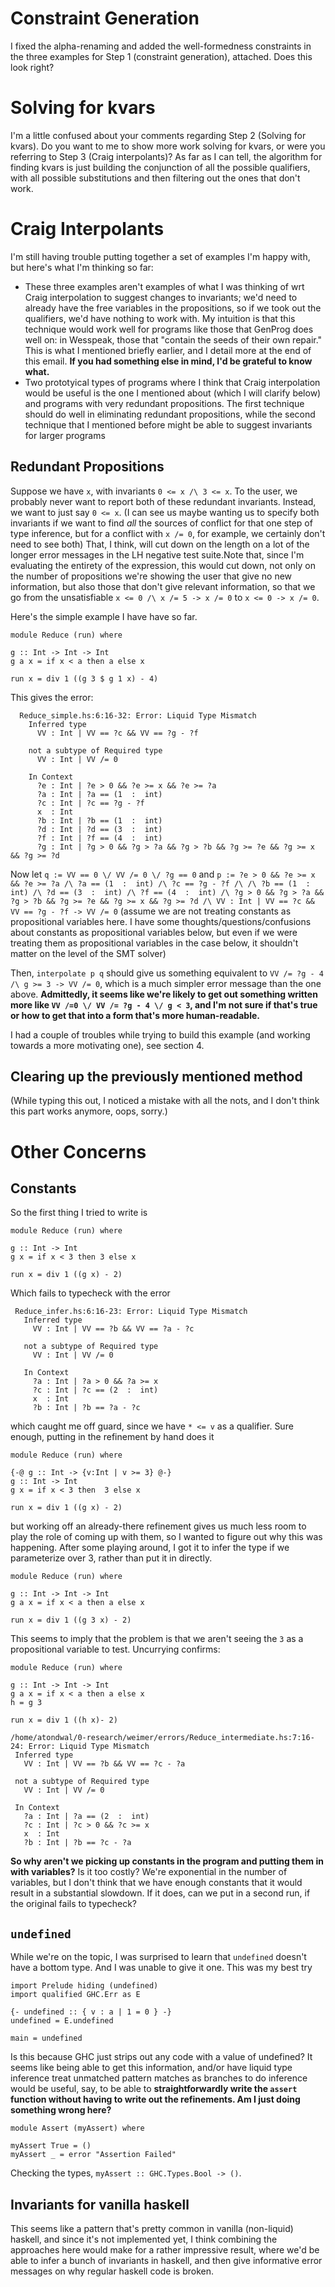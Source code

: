Constraint Generation
=====================

I fixed the alpha-renaming and added the well-formedness constraints in
the three examples for Step 1 (constraint generation), attached. Does
this look right?

Solving for kvars
=================

I'm a little confused about your comments regarding Step 2 (Solving for
kvars). Do you want to me to show more work solving for kvars, or were
you referring to Step 3 (Craig interpolants)? As far as I can tell,
the algorithm for finding kvars is just building the conjunction of all
the possible qualifiers, with all possible substitutions and then
filtering out the ones that don't work.

Craig Interpolants
==================

I'm still having trouble putting together a set of examples I'm happy
with, but here's what I'm thinking so far:

-   These three examples aren't examples of what I was thinking of wrt
    Craig interpolation to suggest changes to invariants; we'd need to
    already have the free variables in the propositions, so if we took
    out the qualifiers, we'd have nothing to work with. My intuition is
    that this technique would work well for programs like those that
    GenProg does well on: in Wesspeak, those that "contain the seeds of
    their own repair." This is what I mentioned briefly earlier, and I
    detail more at the end of this email. **If you had something else in
    mind, I'd be grateful to know what.**
-   Two prototyical types of programs where I think that Craig
    interpolation would be useful is the one I mentioned about (which I
    will clarify below) and programs with very redundant propositions.
    The first technique should do well in eliminating redundant
    propositions, while the second technique that I mentioned before
    might be able to suggest invariants for larger programs


Redundant Propositions
----------------------

Suppose we have `x`, with invariants `0 <= x /\ 3 <= x`. To the user, we
probably never want to report both of these redundant invariants.
Instead, we want to just say `0 <= x`. (I can see us maybe wanting us to
specify both invariants if we want to find *all* the sources of conflict
for that one step of type inference, but for a conflict with `x /= 0`,
for example, we certainly don't need to see both) That, I think, will
cut down on the length on a lot of the longer error messages in the LH
negative test suite.Note that, since I'm evaluating the entirety of the
expression, this would cut down, not only on the number of propositions
we're showing the user that give no new information, but also those that
don't give relevant information, so that we go from the unsatisfiable
`x <= 0 /\ x /= 5 -> x /= 0` to `x <= 0 -> x /= 0`.

Here's the simple example I have have so far.

``` {.haskell liquid="/tmp/Reduce.hs"}
module Reduce (run) where

g :: Int -> Int -> Int
g a x = if x < a then a else x

run x = div 1 ((g 3 $ g 1 x) - 4)
```

This gives the error:

``` {.haskell}
  Reduce_simple.hs:6:16-32: Error: Liquid Type Mismatch
    Inferred type
      VV : Int | VV == ?c && VV == ?g - ?f
   
    not a subtype of Required type
      VV : Int | VV /= 0
   
    In Context
      ?e : Int | ?e > 0 && ?e >= x && ?e >= ?a
      ?a : Int | ?a == (1  :  int)
      ?c : Int | ?c == ?g - ?f
      x  : Int
      ?b : Int | ?b == (1  :  int)
      ?d : Int | ?d == (3  :  int)
      ?f : Int | ?f == (4  :  int)
      ?g : Int | ?g > 0 && ?g > ?a && ?g > ?b && ?g >= ?e && ?g >= x && ?g >= ?d
```

Now let `q := VV == 0 \/ VV /= 0 \/ ?g == 0` and
`p := ?e > 0 && ?e >= x && ?e >= ?a /\ ?a == (1  :  int) /\ ?c == ?g - ?f /\ /\ ?b == (1  :  int) /\ ?d == (3  :  int) /\ ?f == (4  :  int) /\ ?g > 0 && ?g > ?a && ?g > ?b && ?g >= ?e && ?g >= x && ?g >= ?d /\ VV : Int | VV == ?c && VV == ?g - ?f -> VV /= 0`
(assume we are not treating constants as propositional variables here. I
have some thoughts/questions/confusions about constants as propositional
variables below, but even if we were treating them as propositional
variables in the case below, it shouldn't matter on the level of the SMT
solver)

Then, `interpolate p q` should give us something equivalent to
`VV /= ?g - 4 /\ g >= 3 -> VV /= 0`, which is a much simpler error
message than the one above. **Admittedly, it seems like we're likely to
get out something written more like `VV /=0 \/ VV /= ?g - 4 \/ g < 3`,
and I'm not sure if that's true or how to get that into a form that's
more human-readable.**

I had a couple of troubles while trying to build this example (and
working towards a more motivating one), see section 4.

Clearing up the previously mentioned method
-------------------------------------------

(While typing this out, I noticed a mistake with all the nots, and I
don't think this part works anymore, oops, sorry.)

Other Concerns
========

Constants
---------

So the first thing I tried to write is

``` {.haskell liquid="/tmp/Reduce_infer.hs"}
module Reduce (run) where

g :: Int -> Int
g x = if x < 3 then 3 else x

run x = div 1 ((g x) - 2)
```

Which fails to typecheck with the error

``` {.haskell}
 Reduce_infer.hs:6:16-23: Error: Liquid Type Mismatch
   Inferred type
     VV : Int | VV == ?b && VV == ?a - ?c
  
   not a subtype of Required type
     VV : Int | VV /= 0
  
   In Context
     ?a : Int | ?a > 0 && ?a >= x
     ?c : Int | ?c == (2  :  int)
     x  : Int
     ?b : Int | ?b == ?a - ?c
```

which caught me off guard, since we have `* <= v` as a qualifier. Sure
enough, putting in the refinement by hand does it

``` {.haskell liquid="/tmp/Reduce_inv.hs"}
module Reduce (run) where

{-@ g :: Int -> {v:Int | v >= 3} @-}
g :: Int -> Int
g x = if x < 3 then  3 else x

run x = div 1 ((g x) - 2)
```

but working off an already-there refinement gives us much less room to
play the role of coming up with them, so I wanted to figure out why this
was happening. After some playing around, I got it to infer the type if
we parameterize over 3, rather than put it in directly.

``` {.haskell liquid="/tmp/Reduce_para.hs"}
module Reduce (run) where

g :: Int -> Int -> Int
g a x = if x < a then a else x

run x = div 1 ((g 3 x) - 2)
```

This seems to imply that the problem is that we aren't seeing the `3` as
a propositional variable to test. Uncurrying confirms:

``` {.haskell liquid="/tmp/Reduce_h.hs"}
module Reduce (run) where

g :: Int -> Int -> Int
g a x = if x < a then a else x
h = g 3

run x = div 1 ((h x)- 2)
```

``` {.haskell}
/home/atondwal/0-research/weimer/errors/Reduce_intermediate.hs:7:16-24: Error: Liquid Type Mismatch
 Inferred type
   VV : Int | VV == ?b && VV == ?c - ?a

 not a subtype of Required type
   VV : Int | VV /= 0

 In Context
   ?a : Int | ?a == (2  :  int)
   ?c : Int | ?c > 0 && ?c >= x
   x  : Int
   ?b : Int | ?b == ?c - ?a
```

**So why aren't we picking up constants in the program and putting them in
with variables?** Is it too costly? We're exponential in the number of
variables, but I don't think that we have enough constants that it would
result in a substantial slowdown. If it does, can we put in a second
run, if the original fails to typecheck?

`undefined`
-----------

While we're on the topic, I was surprised to learn that `undefined`
doesn't have a bottom type. And I was unable to give it one. This was my
best try

``` {.haskell}
import Prelude hiding (undefined)
import qualified GHC.Err as E

{- undefined :: { v : a | 1 = 0 } -}
undefined = E.undefined

main = undefined
```

Is this because GHC just strips out any code with a value of undefined?
It seems like being able to get this information, and/or have liquid
type inference treat unmatched pattern matches as branches to do
inference would be useful, say, to be able to **straightforwardly write
the `assert` function without having to write out the refinements. Am I
just doing something wrong here?**

``` {.haskell}
module Assert (myAssert) where

myAssert True = ()
myAssert _ = error "Assertion Failed"
```

Checking the types, `myAssert :: GHC.Types.Bool -> ()`.

Invariants for vanilla haskell
------------------------------

This seems like a pattern that's pretty common in vanilla (non-liquid)
haskell, and since it's not implemented yet, I think combining the
approaches here would make for a rather impressive result, where we'd be
able to infer a bunch of invariants in haskell, and then give
informative error messages on why regular haskell code is broken.

